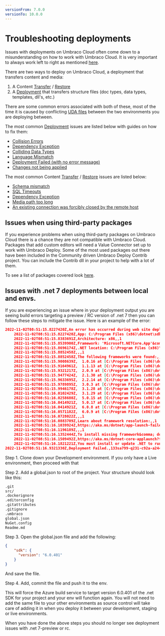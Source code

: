 ```yaml
---
versionFrom: 7.0.0
versionTo: 10.0.0
---
```


# Troubleshooting deployments

Issues with deployments on Umbraco Cloud often come down to a misunderstanding on how to work with Umbraco Cloud. It is very important to always work left to right as mentioned [here](../../Deployment).

There are two ways to deploy on Umbraco Cloud, a deployment that transfers content and media:

1. A Content [Transfer](../../Deployment/Content-Transfer) / [Restore](../../Deployment/Restoring-content)
1. A [Deployment](../../Deployment/Cloud-to-Cloud) that transfers structure files (doc types, data types, templates, dll's, etc.)

There are some common errors associated with both of these, most of the time it is caused by conflicting [UDA files](../../Set-Up/Power-Tools/generating-uda-files/#what-are-uda-files) between the two environments you are deploying between.

The most common [Deployment](../../Deployment/Cloud-to-Cloud) issues are listed below with guides on how to fix them:

* [Collision Errors](Structure-Error)
* [Dependency Exception](Dependency-Exceptions)
* [Colliding Data Types](Colliding-Datatypes)
* [Language Mismatch](Language-Mismatch)
* [Deployment Failed (with no error message)](Deployment-Failed)
* [Changes not being applied](Changes-Not-Being-Applied)  

The most common Content [Transfer](../../Deployment/Content-Transfer) / [Restore](../../Deployment/Restoring-content) issues are listed below:

* [Schema mismatch](Schema-Mismatches)
* [SQL Timeouts](../../Deployment/Deploy-Settings/#timeout-issues)
* [Dependency Exception](Dependency-Exceptions)
* [Media path too long](Path-too-long-exception)
* [An existing connection was forcibly closed by the remote host](Connection-Forcibly)

## Issues when using third-party packages

If you experience problems when using third-party packages on Umbraco Cloud there is a chance they are not compatible with Umbraco Cloud. Packages that add custom editors will need a Value Connector set up to work with Umbraco Deploy. Some of the most used packages out there have been included in the Community driven Umbraco Deploy Contrib project. You can include the Contrib dll in your project to help with a lot of them.

To see a list of packages covered look [here](https://github.com/umbraco/Umbraco.Deploy.Contrib).

## Issues with .net 7 deployments between local and envs.

If you are experiencing an issue where in your deployment output you are seeing build errors targeting a preview / RC version of .net 7 then you can follow these steps to mitigate the issue. 
Here is an example of the error:

```json
2022-11-02T08:51:15.8227420Z,An error has occurred during web site deployment.,,0
	2022-11-02T08:51:15.8227420Z,App: C:\Program Files (x86)\dotnet\sdk\7.0.100-rc.1.22431.12\dotnet.dll,,1
	2022-11-02T08:51:15.8383691Z,Architecture: x86,,1
	2022-11-02T08:51:15.8539900Z,Framework: 'Microsoft.NETCore.App'&comma; version '7.0.0-rc.1.22426.10' (x86),,1
	2022-11-02T08:51:15.8696174Z,.NET location: C:\Program Files (x86)\dotnet\,,1
	2022-11-02T08:51:15.8852458Z,,,1
	2022-11-02T08:51:15.8852458Z,The following frameworks were found:,,1
	2022-11-02T08:51:15.9008639Z,  1.0.16 at [C:\Program Files (x86)\dotnet\shared\Microsoft.NETCore.App],,1
	2022-11-02T08:51:15.9164961Z,  1.1.13 at [C:\Program Files (x86)\dotnet\shared\Microsoft.NETCore.App],,1
	2022-11-02T08:51:15.9321217Z,  2.0.9 at [C:\Program Files (x86)\dotnet\shared\Microsoft.NETCore.App],,1
	2022-11-02T08:51:15.9477424Z,  2.1.30 at [C:\Program Files (x86)\dotnet\shared\Microsoft.NETCore.App],,1
	2022-11-02T08:51:15.9633695Z,  2.2.14 at [C:\Program Files (x86)\dotnet\shared\Microsoft.NETCore.App],,1
	2022-11-02T08:51:15.9789895Z,  3.0.3 at [C:\Program Files (x86)\dotnet\shared\Microsoft.NETCore.App],,1
	2022-11-02T08:51:15.9946178Z,  3.1.28 at [C:\Program Files (x86)\dotnet\shared\Microsoft.NETCore.App],,1
	2022-11-02T08:51:16.0102429Z,  3.1.29 at [C:\Program Files (x86)\dotnet\shared\Microsoft.NETCore.App],,1
	2022-11-02T08:51:16.0258680Z,  5.0.15 at [C:\Program Files (x86)\dotnet\shared\Microsoft.NETCore.App],,1
	2022-11-02T08:51:16.0414921Z,  5.0.17 at [C:\Program Files (x86)\dotnet\shared\Microsoft.NETCore.App],,1
	2022-11-02T08:51:16.0414921Z,  6.0.8 at [C:\Program Files (x86)\dotnet\shared\Microsoft.NETCore.App],,1
	2022-11-02T08:51:16.0571182Z,  6.0.9 at [C:\Program Files (x86)\dotnet\shared\Microsoft.NETCore.App],,1
	2022-11-02T08:51:16.0728022Z,,,1
	2022-11-02T08:51:16.0883709Z,Learn about framework resolution:,,1
	2022-11-02T08:51:16.1039924Z,https://aka.ms/dotnet/app-launch-failed,,1
	2022-11-02T08:51:16.1196189Z,,,1
	2022-11-02T08:51:16.1352444Z,To install missing framework&comma; download:,,1
	2022-11-02T08:51:16.1509492Z,https://aka.ms/dotnet-core-applaunch?framework=Microsoft.NETCore.App&framework_version=7.0.0-rc.1.22426.10&arch=x86&rid=win10-x86,,1
	2022-11-02T08:51:16.1821221Z,You must install or update .NET to run this application.\r\n\r\nApp: C:\Program Files (x86)\dotnet\sdk\7.0.100-rc.1.22431.12\dotnet.dll\r\nArchitecture: x86\r\nFramework: 'Microsoft.NETCore.App'&comma; version '7.0.0-rc.1.22426.10' (x86)\r\n.NET location: C:\Program Files (x86)\dotnet\\r\n\r\nThe following frameworks were found:\r\n  1.0.16 at [C:\Program Files (x86)\dotnet\shared\Microsoft.NETCore.App]\r\n  1.1.13 at [C:\Program Files (x86)\dotnet\shared\Microsoft.NETCore.App]\r\n  2.0.9 at [C:\Program Files (x86)\dotnet\shared\Microsoft.NETCore.App]\r\n  2.1.30 at [C:\Program Files (x86)\dotnet\shared\Microsoft.NETCore.App]\r\n  2.2.14 at [C:\Program Files (x86)\dotnet\shared\Microsoft.NETCore.App]\r\n  3.0.3 at [C:\Program Files (x86)\dotnet\shared\Microsoft.NETCore.App]\r\n  3.1.28 at [C:\Program Files (x86)\dotnet\shared\Microsoft.NETCore.App]\r\n  3.1.29 at [C:\Program Files (x86)\dotnet\shared\Microsoft.NETCore.App]\r\n  5.0.15 at [C:\Program Files (x86)\dotnet\shared\Microsoft.NETCore.App]\r\n  5.0.17 at [C:\Program Files (x86)\dotnet\shared\Microsoft.NETCore.App]\r\n  6.0.8 at [C:\Program Files (x86)\dotnet\shared\Microsoft.NETCore.App]\r\n  6.0.9 at [C:\Program Files (x86)\dotnet\shared\Microsoft.NETCore.App]\r\n\r\nLearn about framework resolution:\r\nhttps://aka.ms/dotnet/app-launch-failed\r\n\r\nTo install missing framework&comma; download:\r\nhttps://aka.ms/dotnet-core-applaunch?framework=Microsoft.NETCore.App&framework_version=7.0.0-rc.1.22426.10&arch=x86&rid=win10-x86\r\nC:\Program Files (x86)\SiteExtensions\Kudu\98.40824.5897\bin\Scripts\starter.cmd C:\home\SiteExtensions\Umbraco.Cloud.Deployment.SiteExtension.Artifacts.Core\deploy.cmd,,2
2022-11-02T08:51:16.9321330Z,Deployment Failed.,133sa799-q231-c92a-a244-afa18e1c2b1f,0
```

Step 1.
Clone down your Development environment. If you only have a Live environment, then proceed with that  

Step 2.
Add a global.json to root of the project. Your structure should look like this:
```html
.git
src/
.dockerignore
.editorconfig
.gitattributes
.gitignore
.umbraco
global.json
NuGet.config
Readme.md
```

Step 3.
Open the global.json file and add the following:
```json
{
    "sdk": {
      "version": "6.0.401"
    }
}
```

And save the file.

Step 4.
Add, commit the file and push it to the env.

This will force the Azure build service to target version 6.0.401 of the .net SDK for your project and your env will function again.
You will not need to add the same file to your other environments as source control will take care of adding it in when you deploy it between your development, staging or live environments.

When you have done the above steps you should no longer see deployment issues with .net 7-preview or rc.